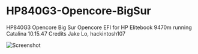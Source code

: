 # HP840G3-Opencore-BigSur
HP840G3 Opencore Big Sur
Opencore EFI for HP Elitebook 9470m running Catalina 10.15.47 
Credits Jake Lo, hackintosh107

![Screenshot](https://github.com/yahgoo/HP840G3-Opencore-BigSur/blob/main/Screenshot%202020-11-05%20at%2010.26.22%20AM.png)
